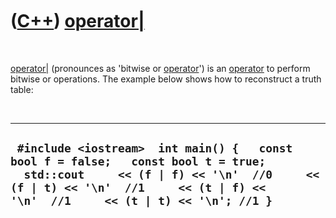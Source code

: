 



 

 

 

 

 

([C++](Cpp.md)) [operator|](CppOperatorBitwiseOr.md)
======================================================

 

[operator|](CppOperatorBitwiseOr.md) (pronounces as 'bitwise or
[operator](CppOperator.md)') is an [operator](CppOperator.md) to
perform bitwise or operations. The example below shows how to
reconstruct a truth table:

 

  --------------------------------------------------------------------------------------------------------------------------------------------------------------------------------------------------------------------
  ` #include <iostream>  int main() {   const bool f = false;   const bool t = true;    std::cout     << (f | f) << '\n'  //0     << (f | t) << '\n'  //1     << (t | f) << '\n'  //1     << (t | t) << '\n'; //1 }`
  --------------------------------------------------------------------------------------------------------------------------------------------------------------------------------------------------------------------

 

 

 

 

 





 



